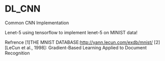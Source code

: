# DL_CNN
Common CNN Implementation

Lenet-5
using tensorflow to implement lenet-5 on MINIST data!




Refrence
[1]THE MNIST DATABASE:http://yann.lecun.com/exdb/mnist/
[2][LeCun et al., 1998]: Gradient-Based Learning Applied to Document Recognition
